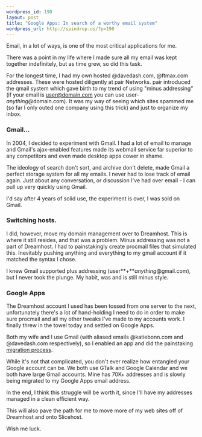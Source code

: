 ```yaml
--- 
wordpress_id: 190
layout: post
title: "Google Apps: In search of a worthy email system"
wordpress_url: http://spindrop.us/?p=190
---
```

Email, in a lot of ways, is one of the most critical applications for me.

There was a point in my life where I made sure all my email was kept together indefinitely, but as time grew, so did this task.

For the longest time, I had my own hosted @davedash.com, @ftmax.com addresses.  These were hosted diligently at pair Networks.  pair introduced the qmail system which gave birth to my trend of using "minus addressing" (if your email is user@domain.com you can use user-*anything*@domain.com).  It was my way of seeing which sites spammed me (so far I only outed one company using this trick) and just to organize my inbox.

<!--more-->
### Gmail...

In 2004, I decided to experiment with Gmail.  I had a lot of email to manage and Gmail's ajax-enabled features made its webmail service far superior to any competitors and even made desktop apps cower in shame.

The ideology of search don't sort, and archive don't delete, made Gmail a perfect storage system for all my emails.  I never had to lose track of email again.  Just about any conversation, or discussion I've had over email - I can pull up very quickly using Gmail.

I'd say after 4 years of solid use, the experiment is over, I was sold on Gmail.  

### Switching hosts.

I did, however, move my domain management over to Dreamhost.  This is where it still resides, and that was a problem.  Minus addressing was not a part of Dreamhost.  I had to painstakingly create procmail files that simulated this.  Inevitably pushing anything and everything to my gmail account if it matched the syntax I chose.

I knew Gmail supported plus addressing (user**+***anything*@gmail.com), but I never took the plunge.  My habit, was and is still minus style.

### Google Apps

The Dreamhost account I used has been tossed from one server to the next, unfortunately there's a lot of hand-holding I need to do in order to make sure procmail and all my other tweaks I've made to my accounts work.  I finally threw in the towel today and settled on Google Apps.

Both my wife and I use Gmail (with aliased emails @katiebonn.com and @davedash.com respectively), so I enabled an app and did the painstaking [migration process](http://glomerate.wordpress.com/2008/08/20/migrating-from-gmail-to-google-apps/).

While it's not that complicated, you don't ever realize how entangled your Google account can be.  We both use GTalk and Google Calendar and we both have large Gmail accounts.  Mine has 70K+ addresses and is slowly being migrated to my Google Apps email address.

In the end, I think this struggle will be worth it, since I'll have my addresses managed in a clean efficient way.

This will also pave the path for me to move more of my web sites off of Dreamhost and onto Slicehost.

Wish me luck.

